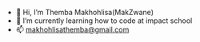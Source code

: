 - 👋 Hi, I’m Themba Makhohlisa(MakZwane)
- 🌱 I’m currently learning how to code at impact school
- 📫  makhohlisathemba@gmail.com

<!---
MakZwane71/MakZwane71 is a ✨ special ✨ repository because its `README.md` (this file) appears on your GitHub profile.
You can click the Preview link to take a look at your changes.
--->
